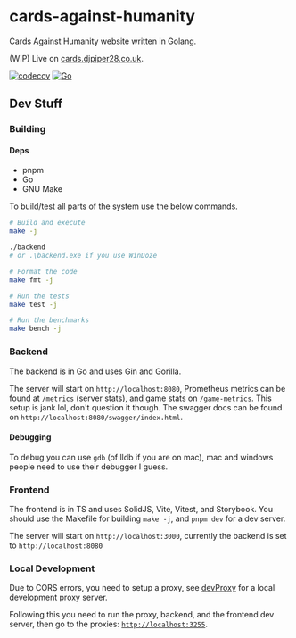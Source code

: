 # cards-against-humanity

Cards Against Humanity website written in Golang.

(WIP) Live on [cards.djpiper28.co.uk](https://cards.djpiper28.co.uk).

[![codecov](https://codecov.io/gh/djpiper28/cards-against-humanity/graph/badge.svg?token=X6YLDCVVLL)](https://codecov.io/gh/djpiper28/cards-against-humanity)
[![Go](https://github.com/djpiper28/cards-against-humanity/actions/workflows/coverage.yml/badge.svg)](https://github.com/djpiper28/cards-against-humanity/actions/workflows/coverage.yml)

## Dev Stuff

### Building

#### Deps

- pnpm
- Go
- GNU Make

To build/test all parts of the system use the below commands.

```sh
# Build and execute
make -j

./backend
# or .\backend.exe if you use WinDoze

# Format the code
make fmt -j

# Run the tests
make test -j

# Run the benchmarks
make bench -j
```

### Backend

The backend is in Go and uses Gin and Gorilla.

The server will start on `http://localhost:8080`, Prometheus metrics can be found at `/metrics` (server stats), and
game stats on `/game-metrics`. This setup is jank lol, don't question it though. The swagger docs can be found on
`http://localhost:8080/swagger/index.html`.

#### Debugging

To debug you can use `gdb` (of lldb if you are on mac), mac and windows people need to use their debugger I guess.

### Frontend

The frontend is in TS and uses SolidJS, Vite, Vitest, and Storybook. You should use the
Makefile for building `make -j`, and `pnpm dev` for a dev server.

The server will start on `http://localhost:3000`, currently the backend is set to
`http://localhost:8080`

### Local Development

Due to CORS errors, you need to setup a proxy, see [devProxy](./devProxy/README.md) for a local development proxy server.

Following this you need to run the proxy, backend, and the frontend dev server, then go to the proxies: [`http://localhost:3255`](http://localhost:3255).
